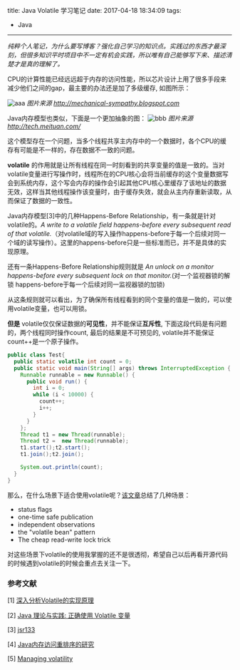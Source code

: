 title: Java Volatile 学习笔记
date: 2017-04-18 18:34:09
tags:
- Java
---
*纯粹个人笔记，为什么要写博客？强化自己学习的知识点。实践过的东西才最深刻，但很多知识平时项目中不一定有机会实践，所以唯有自己能够写下来、描述清楚才是真的理解了。*

CPU的计算性能已经远远超于内存的访问性能，所以芯片设计上用了很多手段来减少他们之间的gap，最主要的办法还是加了多级缓存, 如图所示：

![aaa](/images/Java-Volatile-学习笔记_2.png)
*图片来源 http://mechanical-sympathy.blogspot.com*

Java内存模型也类似，下面是一个更加抽象的图：
![bbb](/images/Java-Volatile-学习笔记_1.png)
*图片来源 http://tech.meituan.com/*

这个模型存在一个问题，当多个线程共享主内存中的一个数据时，各个CPU的缓存有可能是不一样的，存在数据不一致的问题。<!--more-->

**volatile** 的作用就是让所有线程在同一时刻看到的共享变量的值是一致的。当对volatile变量进行写操作时，线程所在的CPU核心会将当前缓存的这个变量数据写会到系统内存，这个写会内存的操作会引起其他CPU核心里缓存了该地址的数据无效，这样当其他线程操作该变量时，由于缓存失效，就会从主内存重新读取，从而保证了数据的一致性。

Java内存模型[3]中的几种Happens-Before Relationship，有一条就是针对volatile的。*A write to a volatile field happens-before every subsequent read of that volatile.*（对volatile域的写入操作happens-before于每一个后续对同一个域的读写操作）。这里的happens-before只是一些标准而已，并不是具体的实现原理。

还有一条Happens-Before Relationship规则就是
*An unlock on a monitor happens-before every subsequent lock on that monitor.*(对一个监视器锁的解锁 happens-before于每一个后续对同一监视器锁的加锁)

从这条规则就可以看出，为了确保所有线程看到的同个变量的值是一致的，可以使用volatile变量，也可以用锁。

**但是** volatile仅仅保证数据的**可见性**，并不能保证**互斥性**, 下面这段代码是有问题的，两个线程同时操作count, 最后的结果是不可预见的, volatile并不能保证count++是一个原子操作。
```java
public class Test{
  public static volatile int count = 0;
  public static void main(String[] args) throws InterruptedException {
    Runnable runnable = new Runnable() {
      public void run() {
        int i = 0;
        while (i < 10000) {
          count++;
          i++;
        }
      }
    };
    Thread t1 = new Thread(runnable);
    Thread t2 =  new Thread(runnable);
    t1.start();t2.start();
    t1.join();t2.join();

    System.out.println(count);
  }
}
```

那么，在什么场景下适合使用volatile呢？[该文章](https://www.ibm.com/developerworks/cn/java/j-jtp06197.html)总结了几种场景：
* status flags
* one-time safe publication
* independent observations
* the "volatile bean" pattern
* The cheap read-write lock trick

对这些场景下volatile的使用我掌握的还不是很透彻，希望自己以后再看开源代码的时候遇到volatile的时候会重点去关注一下。




### 参考文献
[1] [深入分析Volatile的实现原理](http://ifeve.com/volatile/)

[2] [Java 理论与实践: 正确使用 Volatile 变量](https://www.ibm.com/developerworks/cn/java/j-jtp06197.html)

[3] [jsr133](http://www.cs.umd.edu/~pugh/java/memoryModel/jsr133.pdf)

[4] [Java内存访问重排序的研究](http://tech.meituan.com/java-memory-reordering.html)

[5] [Managing volatility](https://www.ibm.com/developerworks/java/library/j-jtp06197/index.html)

<style>
img[title="aaa"] {
  width:400px;
  width:400px;
  display: block;
}
img[title="bbb"] {
  width:500px;
  height:150px;
  display: block;
}
</style>
